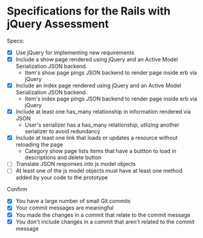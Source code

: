 # Specifications for the Rails with jQuery Assessment

Specs:
- [x] Use jQuery for implementing new requirements
- [x] Include a show page rendered using jQuery and an Active Model Serialization JSON backend.
	- Item's show page pings JSON backend to render page inside erb via jQuery
- [x] Include an index page rendered using jQuery and an Active Model Serialization JSON backend.
	- Item's index page pings JSON backend to render page inside erb via jQuery
- [x] Include at least one has_many relationship in information rendered via JSON
	- User's serializer has a has_many relationship, utlizing another serializer to avoid redundancy
- [x] Include at least one link that loads or updates a resource without reloading the page
	- Category show page lists items that have a buttton to load in descriptions and delete button
- [ ] Translate JSON responses into js model objects
- [ ] At least one of the js model objects must have at least one method added by your code to the prototype

Confirm
- [x] You have a large number of small Git commits
- [x] Your commit messages are meaningful
- [x] You made the changes in a commit that relate to the commit message
- [x] You don't include changes in a commit that aren't related to the commit message